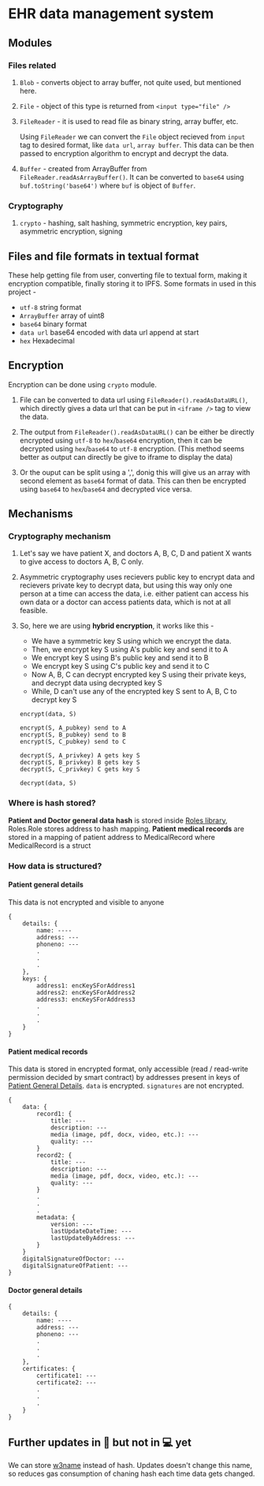 # EHR data management system

## Modules

### Files related

1. `Blob` - converts object to array buffer, not quite used, but mentioned here.

2. `File` - object of this type is returned from `<input type="file" />`

3. `FileReader` - it is used to read file as binary string, array buffer, etc.

   Using `FileReader` we can convert the `File` object recieved from `input` tag to desired format, like `data url`, `array buffer`. This data can be then passed to encryption algorithm to encrypt and decrypt the data.

4. `Buffer` - created from ArrayBuffer from `FileReader.readAsArrayBuffer()`. It can be converted to `base64` using `buf.toString('base64')` where `buf` is object of `Buffer`.

### Cryptography

1. `crypto` - hashing, salt hashing, symmetric encryption, key pairs, asymmetric encryption, signing

## Files and file formats in textual format

These help getting file from user, converting file to textual form, making it encryption compatible, finally storing it to IPFS. Some formats in used in this project -

- `utf-8` string format
- `ArrayBuffer` array of uint8
- `base64` binary format
- `data url` base64 encoded with data url append at start
- `hex` Hexadecimal

## Encryption

Encryption can be done using `crypto` module.

1. File can be converted to data url using `FileReader().readAsDataURL()`, which directly gives a data url that can be put in `<iframe />` tag to view the data.

1. The output from `FileReader().readAsDataURL()` can be either be directly encrypted using `utf-8` to `hex`/`base64` encryption, then it can be decrypted using `hex`/`base64` to `utf-8` encryption. (This method seems better as output can directly be give to iframe to display the data)

1. Or the ouput can be split using a ',', donig this will give us an array with second element as `base64` format of data. This can then be encrypted using `base64` to `hex`/`base64` and decrypted vice versa.

## Mechanisms

### Cryptography mechanism

1. Let's say we have patient X, and doctors A, B, C, D and patient X wants to give access to doctors A, B, C only.

2. Asymmetric cryptography uses recievers public key to encrypt data and recievers private key to decrypt data, but using this way only one person at a time can access the data, i.e. either patient can access his own data or a doctor can access patients data, which is not at all feasible.

3. So, here we are using **hybrid encryption**, it works like this -

   - We have a symmetric key S using which we encrypt the data.
   - Then, we encrypt key S using A's public key and send it to A
   - We encrypt key S using B's public key and send it to B
   - We encrypt key S using C's public key and send it to C
   - Now A, B, C can decrypt encrypted key S using their private keys, and decrypt data using decrypted key S
   - While, D can't use any of the encrypted key S sent to A, B, C to decrypt key S

   ```
   encrypt(data, S)

   encrypt(S, A_pubkey) send to A
   encrypt(S, B_pubkey) send to B
   encrypt(S, C_pubkey) send to C

   decrypt(S, A_privkey) A gets key S
   decrypt(S, B_privkey) B gets key S
   decrypt(S, C_privkey) C gets key S

   decrypt(data, S)
   ```

### Where is hash stored?

**Patient and Doctor general data hash** is stored inside [Roles library](/backend/contracts/Roles.sol), Roles.Role stores address to hash mapping.
**Patient medical records** are stored in a mapping of patient address to MedicalRecord where MedicalRecord is a struct

### How data is structured?

#### Patient general details

This data is not encrypted and visible to anyone

```
{
    details: {
        name: ----
        address: ---
        phoneno: ---
        .
        .
        .
    },
    keys: {
        address1: encKeySForAddress1
        address2: encKeySForAddress2
        address3: encKeySForAddress3
        .
        .
        .
    }
}
```

#### Patient medical records

This data is stored in encrypted format, only accessible (read / read-write permission decided by smart contract)
by addresses present in keys of [Patient General Details](#patient-general-details). `data` is encrypted. `signatures` are not encrypted.

```
{
    data: {
        record1: {
            title: ---
            description: ---
            media (image, pdf, docx, video, etc.): ---
            quality: ---
        }
        record2: {
            title: ---
            description: ---
            media (image, pdf, docx, video, etc.): ---
            quality: ---
        }
        .
        .
        .
        metadata: {
            version: ---
            lastUpdateDateTime: ---
            lastUpdateByAddress: ---
        }
    }
    digitalSignatureOfDoctor: ---
    digitalSignatureOfPatient: ---
}
```

#### Doctor general details

```
{
    details: {
        name: ----
        address: ---
        phoneno: ---
        .
        .
        .
    },
    certificates: {
        certificate1: ---
        certificate2: ---
        .
        .
        .
    }
}
```

## Further updates in 🧠 but not in 💻 yet

We can store [w3name](https://github.com/web3-storage/w3name) instead of hash. Updates doesn't change this name, so reduces gas consumption of chaning hash each time data gets changed.
